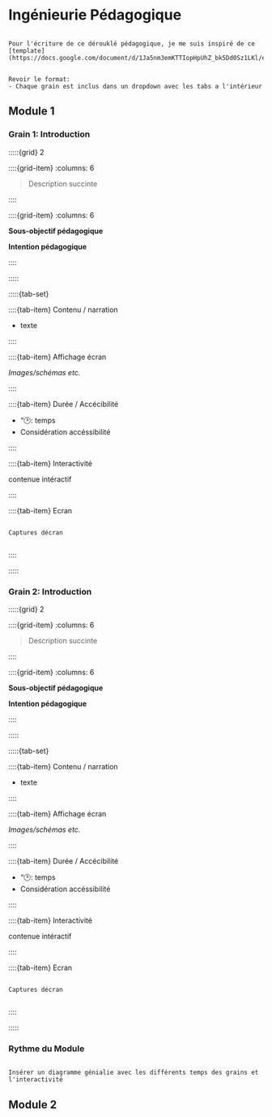 # Ingénieurie Pédagogique

```{note}

Pour l'écriture de ce dérouklé pédagogique, je me suis inspiré de ce [template](https://docs.google.com/document/d/1Ja5nm3emKTTIopHpUhZ_bk5Dd0Sz1LKl/edit)

```


```{note}

Revoir le format:
- Chaque grain est inclus dans un dropdown avec les tabs a l'intérieur

```

## Module 1

### Grain 1: Introduction

:::::{grid} 2

::::{grid-item}
:columns: 6

> Description succinte

::::

::::{grid-item}
:columns: 6

<div id="div-colour">

<strong>Sous-objectif pédagogique</strong>
    
    
<strong>Intention pédagogique</strong>    

    
</div>    
    
::::


:::::

:::::{tab-set}

::::{tab-item} Contenu / narration

- texte

::::

::::{tab-item} Affichage écran 

*Images/schémas etc.*

::::

::::{tab-item} Durée / Accécibilité

- “🕑: temps
- Considération accéssibilité


::::

::::{tab-item} Interactivité

contenue intéractif

::::

::::{tab-item} Ecran 

```{note}

Captures décran


```



::::

:::::

### Grain 2: Introduction

:::::{grid} 2

::::{grid-item}
:columns: 6

> Description succinte

::::

::::{grid-item}
:columns: 6

<div id="div-colour">

<strong>Sous-objectif pédagogique</strong>
    
    
<strong>Intention pédagogique</strong>    

    
</div>    
    
::::


:::::

:::::{tab-set}

::::{tab-item} Contenu / narration

- texte

::::

::::{tab-item} Affichage écran 

*Images/schémas etc.*

::::

::::{tab-item} Durée / Accécibilité

- “🕑: temps
- Considération accéssibilité


::::

::::{tab-item} Interactivité

contenue intéractif

::::

::::{tab-item} Ecran 

```{note}

Captures décran


```



::::

:::::

### Rythme du Module

```{note}

Insérer un diagramme génialie avec les différents temps des grains et l'interactivité

```



## Module 2

